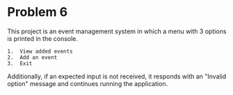 # Problem 6

This project is an event management system in which a menu with 3 options is printed in the console.

	1.	View added events
	2.	Add an event
	3.	Exit
 
Additionally, if an expected input is not received, it responds with an "Invalid option" message and continues running the application.
